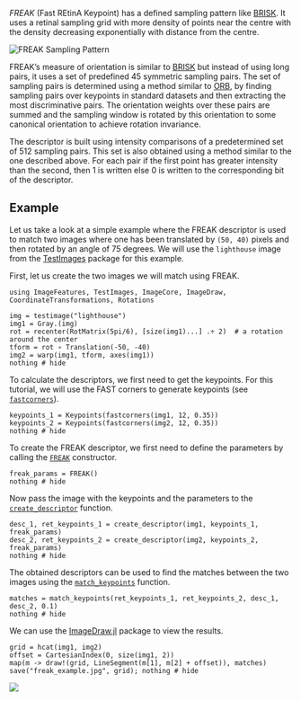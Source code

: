 *FREAK* (Fast REtinA Keypoint) has a defined sampling pattern like [BRISK](brisk.md). It uses a retinal sampling grid with more density of points near the centre
with the density decreasing exponentially with distance from the centre.

![FREAK Sampling Pattern](../img/freak_pattern.png)

FREAK’s measure of orientation is similar to [BRISK](brisk.md) but instead of using long pairs, it uses a set of predefined 45 symmetric sampling pairs. The set of sampling pairs is determined using a method similar to [ORB](orb.md), by finding sampling pairs over keypoints in standard datasets and then extracting the most discriminative pairs. The orientation weights over these pairs are summed and the sampling window is rotated by this orientation to some canonical orientation to achieve rotation invariance.

The descriptor is built using intensity comparisons of a predetermined set of 512 sampling pairs. This set is also obtained using a method similar to the one described above. For each pair if the first point has greater intensity than the second, then 1 is written else 0 is written to the corresponding bit of the descriptor.

## Example

Let us take a look at a simple example where the FREAK descriptor is used to match two images where one has been translated by `(50, 40)` pixels and then rotated by an angle of 75 degrees. We will use the `lighthouse` image from the [TestImages](https://github.com/JuliaImages/TestImages.jl) package for this example.

First, let us create the two images we will match using FREAK.

```@example 3
using ImageFeatures, TestImages, ImageCore, ImageDraw, CoordinateTransformations, Rotations

img = testimage("lighthouse")
img1 = Gray.(img)
rot = recenter(RotMatrix(5pi/6), [size(img1)...] .÷ 2)  # a rotation around the center
tform = rot ∘ Translation(-50, -40)
img2 = warp(img1, tform, axes(img1))
nothing # hide
```

To calculate the descriptors, we first need to get the keypoints. For this tutorial, we will use the FAST corners to generate keypoints (see [`fastcorners`](@ref)).

```@example 3
keypoints_1 = Keypoints(fastcorners(img1, 12, 0.35))
keypoints_2 = Keypoints(fastcorners(img2, 12, 0.35))
nothing # hide
```

To create the FREAK descriptor, we first need to define the parameters by calling the [`FREAK`](@ref) constructor.

```@example 3
freak_params = FREAK()
nothing # hide
```

Now pass the image with the keypoints and the parameters to the [`create_descriptor`](@ref) function.

```@example 3
desc_1, ret_keypoints_1 = create_descriptor(img1, keypoints_1, freak_params)
desc_2, ret_keypoints_2 = create_descriptor(img2, keypoints_2, freak_params)
nothing # hide
```

The obtained descriptors can be used to find the matches between the two images using the [`match_keypoints`](@ref) function.

```@example 3
matches = match_keypoints(ret_keypoints_1, ret_keypoints_2, desc_1, desc_2, 0.1)
nothing # hide
```

We can use the [ImageDraw.jl](https://github.com/JuliaImages/ImageDraw.jl) package to view the results.

```@example 3
grid = hcat(img1, img2)
offset = CartesianIndex(0, size(img1, 2))
map(m -> draw!(grid, LineSegment(m[1], m[2] + offset)), matches)
save("freak_example.jpg", grid); nothing # hide
```

![](freak_example.jpg)
